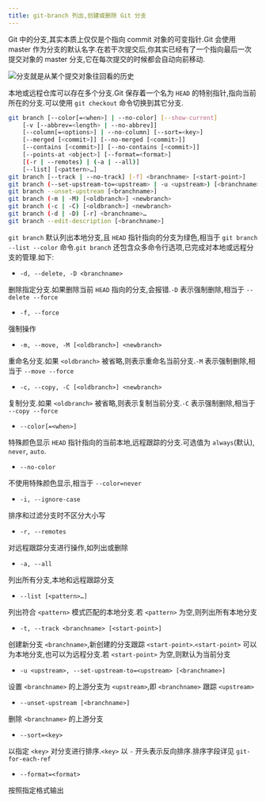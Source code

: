 ```yaml
---
title: git-branch 列出,创建或删除 Git 分支
---
```


Git 中的分支,其实本质上仅仅是个指向 commit 对象的可变指针.Git 会使用 master 作为分支的默认名字.在若干次提交后,你其实已经有了一个指向最后一次提交对象的 master 分支,它在每次提交的时候都会自动向前移动.

![分支就是从某个提交对象往回看的历史](https://ask.qcloudimg.com/http-save/yehe-4501745/fny729468c.png)

本地或远程仓库可以存在多个分支.Git 保存着一个名为 `HEAD` 的特别指针,指向当前所在的分支.可以使用 `git checkout` 命令切换到其它分支.

```bash
git branch [--color[=<when>] | --no-color] [--show-current]
    [-v [--abbrev=<length> | --no-abbrev]]
    [--column[=<options>] | --no-column] [--sort=<key>]
    [--merged [<commit>]] [--no-merged [<commit>]]
    [--contains [<commit>]] [--no-contains [<commit>]]
    [--points-at <object>] [--format=<format>]
    [(-r | --remotes) | (-a | --all)]
    [--list] [<pattern>…​]
git branch [--track | --no-track] [-f] <branchname> [<start-point>]
git branch (--set-upstream-to=<upstream> | -u <upstream>) [<branchname>]
git branch --unset-upstream [<branchname>]
git branch (-m | -M) [<oldbranch>] <newbranch>
git branch (-c | -C) [<oldbranch>] <newbranch>
git branch (-d | -D) [-r] <branchname>…​
git branch --edit-description [<branchname>]
```

`git branch` 默认列出本地分支,且 `HEAD` 指针指向的分支为绿色,相当于 `git branch --list --color` 命令.`git branch` 还包含众多命令行选项,已完成对本地或远程分支的管理.如下:

- `-d, --delete, -D <branchname>`

删除指定分支.如果删除当前 `HEAD` 指向的分支,会报错.`-D` 表示强制删除,相当于 `--delete --force`

- `-f, --force`

强制操作

- `-m, --move, -M [<oldbranch>] <newbranch>`

重命名分支.如果 `<oldbranch>` 被省略,则表示重命名当前分支.`-M` 表示强制删除,相当于 `--move --force`

- `-c, --copy, -C [<oldbranch>] <newbranch>`

复制分支.如果 `<oldbranch>` 被省略,则表示复制当前分支.`-C` 表示强制删除,相当于 `--copy --force`

- `--color[=<when>]`

特殊颜色显示 `HEAD` 指针指向的当前本地,远程跟踪的分支.可选值为 `always`(默认), `never`, `auto`.

- `--no-color`

不使用特殊颜色显示,相当于 `--color=never`

- `-i, --ignore-case`

排序和过滤分支时不区分大小写

- `-r, --remotes`

对远程跟踪分支进行操作,如列出或删除

- `-a, --all`

列出所有分支,本地和远程跟踪分支

- `--list [<pattern>…​]`

列出符合 `<pattern>` 模式匹配的本地分支.若 `<pattern>` 为空,则列出所有本地分支

- `-t, --track <branchname> [<start-point>]`

创建新分支 `<branchname>`,新创建的分支跟踪 `<start-point>`.`<start-point>` 可以为本地分支,也可以为远程分支.若 `<start-point>` 为空,则默认为当前分支

- `-u <upstream>, --set-upstream-to=<upstream> [<branchname>]`

设置 `<branchname>` 的上游分支为 `<upstream>`,即 `<branchname>` 跟踪 `<upstream>`

- `--unset-upstream [<branchname>]`

删除 `<branchname>` 的上游分支

- `--sort=<key>`

以指定 `<key>` 对分支进行排序.`<key>` 以 `-` 开头表示反向排序.排序字段详见 `git-for-each-ref`

- `--format=<format>`

按照指定格式输出
